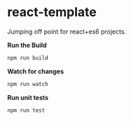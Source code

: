 react-template
==============

Jumping off point for react+es6 projects.

**Run the Build**

```sh
npm run build
```

**Watch for changes**

```sh
npm run watch
```

**Run unit tests**

```sh
npm run test
```
